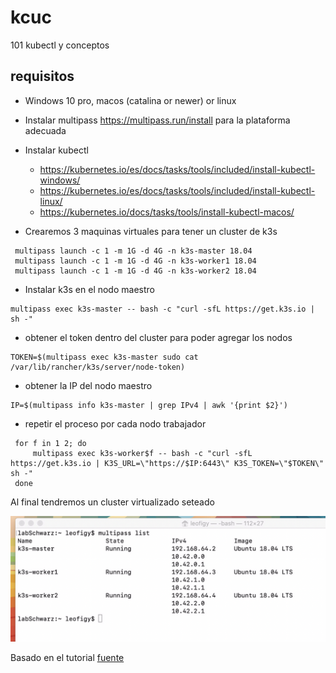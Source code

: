 # kcuc
101 kubectl y conceptos

## requisitos

- Windows 10 pro, macos (catalina or newer) or linux 
- Instalar multipass https://multipass.run/install para la plataforma adecuada
- Instalar kubectl
  -  https://kubernetes.io/es/docs/tasks/tools/included/install-kubectl-windows/
  -  https://kubernetes.io/es/docs/tasks/tools/included/install-kubectl-linux/
  -  https://kubernetes.io/docs/tasks/tools/install-kubectl-macos/

- Crearemos 3 maquinas virtuales para tener un cluster de k3s 

```
 multipass launch -c 1 -m 1G -d 4G -n k3s-master 18.04
 multipass launch -c 1 -m 1G -d 4G -n k3s-worker1 18.04
 multipass launch -c 1 -m 1G -d 4G -n k3s-worker2 18.04
```
- Instalar k3s en el nodo maestro

```
multipass exec k3s-master -- bash -c "curl -sfL https://get.k3s.io | sh -"
```
- obtener el token dentro del cluster para poder agregar los nodos

```
TOKEN=$(multipass exec k3s-master sudo cat /var/lib/rancher/k3s/server/node-token)
```
- obtener la IP del nodo maestro 
```
IP=$(multipass info k3s-master | grep IPv4 | awk '{print $2}')
```
- repetir el proceso por cada nodo trabajador
```
 for f in 1 2; do
     multipass exec k3s-worker$f -- bash -c "curl -sfL https://get.k3s.io | K3S_URL=\"https://$IP:6443\" K3S_TOKEN=\"$TOKEN\" sh -"
 done
```

Al final tendremos un cluster virtualizado seteado 

![cluster](vms.png)


Basado en el tutorial [fuente](https://andreipope.github.io/tutorials/create-a-cluster-with-multipass-and-k3s.html)
